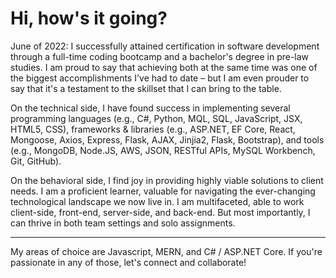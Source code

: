 # Hi, how's it going?

June of 2022: I successfully attained certification in software development through a full-time coding bootcamp and a bachelor's degree in pre-law studies. I am proud to say that achieving both at the same time was one of the biggest accomplishments I've had to date – but I am even prouder to say that it's a testament to the skillset that I can bring to the table.

On the technical side, I have found success in implementing several programming languages (e.g., C#, Python, MQL, SQL, JavaScript, JSX, HTML5, CSS), frameworks & libraries (e.g., ASP.NET, EF Core, React, Mongoose, Axios, Express, Flask, AJAX, Jinjia2, Flask, Bootstrap), and tools (e.g., MongoDB, Node.JS, AWS, JSON, RESTful APIs, MySQL Workbench, Git, GitHub).

On the behavioral side, I find joy in providing highly viable solutions to client needs. I am a proficient learner, valuable for navigating the ever-changing technological landscape we now live in. I am multifaceted, able to work client-side, front-end, server-side, and back-end. But most importantly, I can thrive in both team settings and solo assignments.

---

My areas of choice are Javascript, MERN, and C# / ASP.NET Core. If you're passionate in any of those, let's connect and collaborate!
